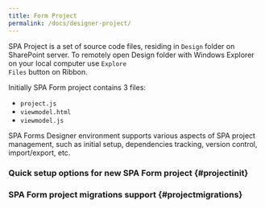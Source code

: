 ```yaml
---
title: Form Project
permalink: /docs/designer-project/
---
```


SPA Project is a set of source code files, residing in <code>Design</code> folder on SharePoint server. To remotely open Design folder with Windows Explorer on your local computer use <code>Explore Files</code> button on Ribbon.

Initially SPA Form project contains 3 files: 
* <code>project.js</code>
* <code>viewmodel.html</code>
* <code>viewmodel.js</code>

SPA Forms Designer environment supports various aspects of SPA project management, such as initial setup, dependencies tracking, version control, import/export, etc.

###  Quick setup options for new SPA Form project {#projectinit}

###  SPA Form project migrations support {#projectmigrations}